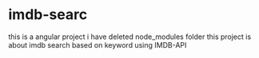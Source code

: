 # imdb-searc
this is a angular project
i have deleted node_modules folder
this project is about imdb search based on keyword using IMDB-API
